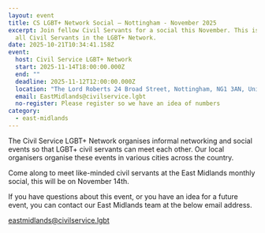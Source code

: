 ```yaml
---
layout: event
title: CS LGBT+ Network Social – Nottingham - November 2025
excerpt: Join fellow Civil Servants for a social this November. This is open to
  all Civil Servants in the LGBT+ Network.
date: 2025-10-21T10:34:41.158Z
event:
  host: Civil Service LGBT+ Network
  start: 2025-11-14T18:00:00.000Z
  end: ""
  deadline: 2025-11-12T12:00:00.000Z
  location: "The Lord Roberts 24 Broad Street, Nottingham, NG1 3AN, United Kingdom, "
  email: EastMidlands@civilservice.lgbt
  no-register: Please register so we have an idea of numbers
category:
  - east-midlands
---
```

The Civil Service LGBT+ Network organises informal networking and social events so that LGBT+ civil servants can meet each other. Our local organisers organise these events in various cities across the country.

Come along to meet like-minded civil servants at the East Midlands monthly social, this will be on November 14th.

If you have questions about this event, or you have an idea for a future event, you can contact our East Midlands team at the below email address.

[eastmidlands@civilservice.lgbt](mailto:eastmidlands@civilservice.lgbt)